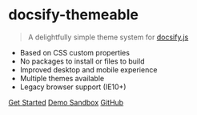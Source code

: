 # docsify-themeable

> A delightfully simple theme system for [docsify.js](https://docsify.js.org)

-   Based on CSS custom properties
-   No packages to install or files to build
-   Improved desktop and mobile experience
-   Multiple themes available
-   Legacy browser support (IE10+)

[Get Started](introduction)
[Demo Sandbox](https://codesandbox.io/s/xv36w4695o)
[GitHub](https://github.com/jhildenbiddle/docsify-themeable)
